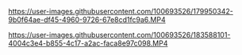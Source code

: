 

https://user-images.githubusercontent.com/100693526/179950342-9b0f64ae-df45-4960-9726-67e8cd1fc9a6.MP4



https://user-images.githubusercontent.com/100693526/183588101-4004c3e4-b855-4c17-a2ac-faca8e97c098.MP4

